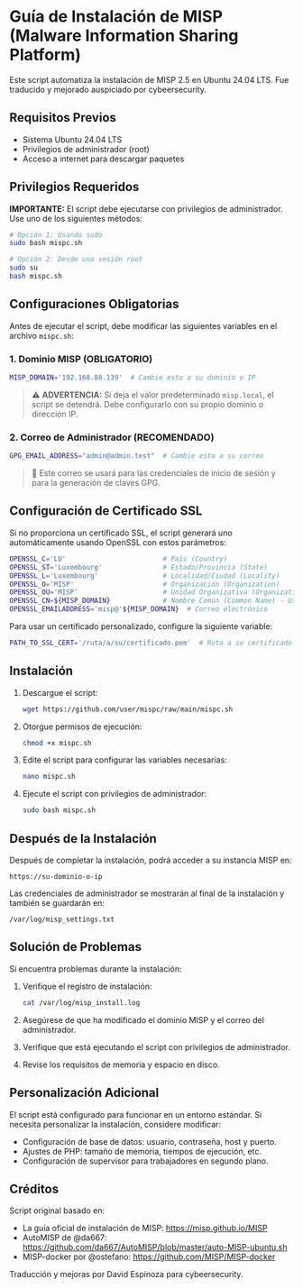 # Guía de Instalación de MISP (Malware Information Sharing Platform)

Este script automatiza la instalación de MISP 2.5 en Ubuntu 24.04 LTS. Fue traducido y mejorado  auspiciado por  cybeersecurity.

## Requisitos Previos

- Sistema Ubuntu 24.04 LTS
- Privilegios de administrador (root)
- Acceso a internet para descargar paquetes

## Privilegios Requeridos

**IMPORTANTE:** El script debe ejecutarse con privilegios de administrador. Use uno de los siguientes métodos:

```bash
# Opción 1: Usando sudo
sudo bash mispc.sh

# Opción 2: Desde una sesión root
sudo su
bash mispc.sh
```

## Configuraciones Obligatorias

Antes de ejecutar el script, debe modificar las siguientes variables en el archivo `mispc.sh`:

### 1. Dominio MISP (OBLIGATORIO)

```bash
MISP_DOMAIN='192.168.88.139'  # Cambie esto a su dominio o IP
```

> ⚠️ **ADVERTENCIA:** Si deja el valor predeterminado `misp.local`, el script se detendrá. Debe configurarlo con su propio dominio o dirección IP.

### 2. Correo de Administrador (RECOMENDADO)

```bash
GPG_EMAIL_ADDRESS="admin@admin.test"  # Cambie esto a su correo
```

> 📧 Este correo se usará para las credenciales de inicio de sesión y para la generación de claves GPG.

## Configuración de Certificado SSL

Si no proporciona un certificado SSL, el script generará uno automáticamente usando OpenSSL con estos parámetros:

```bash
OPENSSL_C='LU'                        # País (Country)
OPENSSL_ST='Luxembourg'               # Estado/Provincia (State)
OPENSSL_L='Luxembourg'                # Localidad/Ciudad (Locality)
OPENSSL_O='MISP'                      # Organización (Organization)
OPENSSL_OU='MISP'                     # Unidad Organizativa (Organizational Unit)
OPENSSL_CN=${MISP_DOMAIN}             # Nombre Común (Common Name) - Usa el valor de MISP_DOMAIN
OPENSSL_EMAILADDRESS='misp@'${MISP_DOMAIN}  # Correo electrónico
```

Para usar un certificado personalizado, configure la siguiente variable:

```bash
PATH_TO_SSL_CERT='/ruta/a/su/certificado.pem'  # Ruta a su certificado SSL
```

## Instalación

1. Descargue el script:
   ```bash
   wget https://github.com/user/mispc/raw/main/mispc.sh
   ```

2. Otorgue permisos de ejecución:
   ```bash
   chmod +x mispc.sh
   ```

3. Edite el script para configurar las variables necesarias:
   ```bash
   nano mispc.sh
   ```

4. Ejecute el script con privilegios de administrador:
   ```bash
   sudo bash mispc.sh
   ```

## Después de la Instalación

Después de completar la instalación, podrá acceder a su instancia MISP en:
```
https://su-dominio-o-ip
```

Las credenciales de administrador se mostrarán al final de la instalación y también se guardarán en:
```
/var/log/misp_settings.txt
```

## Solución de Problemas

Si encuentra problemas durante la instalación:

1. Verifique el registro de instalación:
   ```bash
   cat /var/log/misp_install.log
   ```

2. Asegúrese de que ha modificado el dominio MISP y el correo del administrador.

3. Verifique que está ejecutando el script con privilegios de administrador.

4. Revise los requisitos de memoria y espacio en disco.

## Personalización Adicional

El script está configurado para funcionar en un entorno estándar. Si necesita personalizar la instalación, considere modificar:

- Configuración de base de datos: usuario, contraseña, host y puerto.
- Ajustes de PHP: tamaño de memoria, tiempos de ejecución, etc.
- Configuración de supervisor para trabajadores en segundo plano.

## Créditos

Script original basado en:
- La guía oficial de instalación de MISP: https://misp.github.io/MISP
- AutoMISP de @da667: https://github.com/da667/AutoMISP/blob/master/auto-MISP-ubuntu.sh
- MISP-docker por @ostefano: https://github.com/MISP/MISP-docker

Traducción y mejoras por David Espinoza para cybeersecurity.
